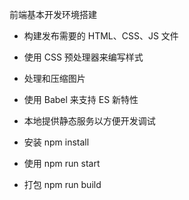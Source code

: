 前端基本开发环境搭建

- 构建发布需要的 HTML、CSS、JS 文件
- 使用 CSS 预处理器来编写样式
- 处理和压缩图片
- 使用 Babel 来支持 ES 新特性
- 本地提供静态服务以方便开发调试



- 安装
npm install

- 使用
npm run start

- 打包
npm run build

